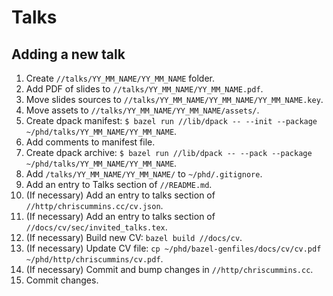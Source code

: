 # Talks

## Adding a new talk

1. Create `//talks/YY_MM_NAME/YY_MM_NAME` folder.
1. Add PDF of slides to `//talks/YY_MM_NAME/YY_MM_NAME.pdf`.
1. Move slides sources to `//talks/YY_MM_NAME/YY_MM_NAME/YY_MM_NAME.key`.
1. Move assets to `//talks/YY_MM_NAME/YY_MM_NAME/assets/`.
1. Create dpack manifest: `$ bazel run //lib/dpack -- --init --package ~/phd/talks/YY_MM_NAME/YY_MM_NAME`.
1. Add comments to manifest file.
1. Create dpack archive: `$ bazel run //lib/dpack -- --pack --package ~/phd/talks/YY_MM_NAME/YY_MM_NAME`.
1. Add `/talks/YY_MM_NAME/YY_MM_NAME/` to `~/phd/.gitignore`.
1. Add an entry to Talks section of `//README.md`.
1. (If necessary) Add an entry to talks section of `//http/chriscummins.cc/cv.json`.
1. (If necessary) Add an entry to talks section of `//docs/cv/sec/invited_talks.tex`.
1. (If necessary) Build new CV: `bazel build //docs/cv`.
1. (If necessary) Update CV file: `cp ~/phd/bazel-genfiles/docs/cv/cv.pdf ~/phd/http/chriscummins/cv.pdf`.
1. (If necessary) Commit and bump changes in `//http/chriscummins.cc`.
1. Commit changes.

